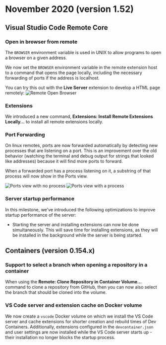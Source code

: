 # November 2020 (version 1.52)

## Visual Studio Code Remote Core

### Open in browser from remote

The `BROWSER` environment variable is used in UNIX to allow programs to open a browser on a given address.

We now set the `BROWSER` environment variable in the remote extension host to a command that opens the page locally, including the necessary forwarding of ports if the address is localhost.

You can try this out with the **Live Server** extension to develop a HTML page remotely:
![`Remote Open Browser`](images/1_52/remote-open-browser.gif)

### Extensions

We introduced a new command, **Extensions: Install Remote Extensions Locally...** to install all remote extensions locally.

### Port Forwarding

On linux remotes, ports are now forwarded automatically by detecting new processes that are listening on a port. This is an improvement over the old behavior (watching the terminal and debug output for strings that looked like addresses) because it will find more ports to forward.

When a forwarded port has a process listening on it, a substring of that process will now show in the Ports view.

![`Ports view with no process`](images/1_52/ports-view-no-process.png)
![`Ports view with a process`](images/1_52/ports-view-with-process.png)

### Server startup performance

In this milestone, we've introduced the following optimizations to improve startup performance of the server:

* Starting the server and installing extensions can now be done simultaneously. This will save time for installing extensions, as they will be installed in the background while the server is being started.

## Containers (version 0.154.x)

### Support to select a branch when opening a repository in a container

When using the **Remote: Clone Repository in Container Volume...** command to clone a repository from GitHub, then you can now also select the branch that should be cloned into the volume.

### VS Code server and extension cache on Docker volume

We now create a `vscode` Docker volume on which we install the VS Code server and cache extensions for shorter creation and rebuild times of Dev Containers. Additionally, extensions configured in the `devcontainer.json` and user settings are now installed while the VS Code server starts up - their installation no longer blocks the startup process.
